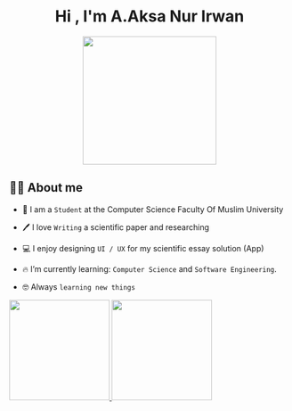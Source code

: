 <h1 align="center">Hi , I'm A.Aksa Nur Irwan </h1>
<p  align="center"><img src="https://media4.giphy.com/media/LOnt6uqjD9OexmQJRB/giphy.gif" width="240" height= "230">


## :sassy_man:  About me
- :school: I am a `Student` at the Computer Science Faculty Of Muslim University
- :pen: I love `Writing`  a scientific paper and researching
- :computer: I enjoy designing `UI / UX` for my scientific essay solution (App)
- :fire: I’m currently learning: `Computer Science` and `Software Engineering`.
- :nerd_face: Always `learning new things`
  
  <p align="left">
<a href="https://github.com/aaksa">
  <img height="180em" src="https://github-readme-stats-eight-theta.vercel.app/api?username=aaksa&show_icons=true&theme=algolia&include_all_commits=true&count_private=true"/>
  <img height="180em" src="https://github-readme-stats-eight-theta.vercel.app/api/top-langs/?username=aaksa&layout=compact&langs_count=8&theme=algolia"/>
</a>
</p>
